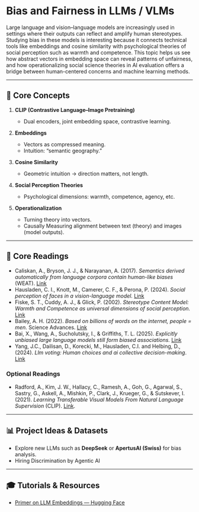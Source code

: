 # Bias and Fairness in LLMs / VLMs

Large language and vision–language models are increasingly used in settings where their outputs can reflect and amplify human stereotypes. Studying bias in these models is interesting because it connects technical tools like embeddings and cosine similarity with psychological theories of social perception such as warmth and competence. This topic helps us see how abstract vectors in embedding space can reveal patterns of unfairness, and how operationalizing social science theories in AI evaluation offers a bridge between human-centered concerns and machine learning methods.


---

## 🔑 Core Concepts

1. **CLIP (Contrastive Language–Image Pretraining)**
   - Dual encoders, joint embedding space, contrastive learning.

2. **Embeddings**
   - Vectors as compressed meaning.
   - Intuition: “semantic geography.”

3. **Cosine Similarity**
   - Geometric intuition → direction matters, not length.

4. **Social Perception Theories**
   - Psychological dimensions: warmth, competence, agency, etc.

5. **Operationalization**
   - Turning theory into vectors.
   - Causally Measuring alignment between text (theory) and images (model outputs).

---

## 📖 Core Readings

- Caliskan, A., Bryson, J. J., & Narayanan, A. (2017). *Semantics derived automatically from language corpora contain human-like biases* (WEAT). [Link](https://www.science.org/doi/pdf/10.1126/science.aal4230)
- Hausladen, C. I., Knott, M., Camerer, C. F., & Perona, P. (2024). *Social perception of faces in a vision-language model.*  [Link](https://dl.acm.org/doi/pdf/10.1145/3715275.3732041)
- Fiske, S. T., Cuddy, A. J., & Glick, P. (2002). *Stereotype Content Model: Warmth and Competence as universal dimensions of social perception.*  [Link](https://d1wqtxts1xzle7.cloudfront.net/49013872/Warmth_and_Competence_as_Universal_Dimen20160921-3310-1lvtfe0-libre.pdf?1474469807=&response-content-disposition=inline%3B+filename%3DWarmth_and_Competence_as_Universal_Dimen.pdf&Expires=1758630848&Signature=J0~E420wGbv20fSrXaTC6wK7YDSj0jAeACA-ORvHlCNLodr98qOxCrXoOZhikOjGduTj-DRhYUVYqVHJ0cGK~3dVIiMEKlcj~f8fcGKx0s0Nt6GH5afywe-eZs8o~zHhwO4XlwO74UC0ckdwP2dGUj75A7DigQLDZm5my-U8YGba~h-k20BkhdVzZa0kKq9UcpkOGCXcqDqNDoLNEDex1soxu-5dcMJPmfTtGsbqrmlgGUMxScFhsbOmzqfa2v9OdxfQIuV5fg9UYXetyaNhcY-Il6VexdXxmXKhXrfSkJYyVxlZ0MeilZtF4Ar66dfeSUvQQuFCGYP5NiNI85Sw-A__&Key-Pair-Id=APKAJLOHF5GGSLRBV4ZA)
- Bailey, A. H. (2022). *Based on billions of words on the internet, people = men.* Science Advances. [Link](https://www.science.org/doi/full/10.1126/sciadv.abm2463)  
- Bai, X., Wang, A., Sucholutsky, I., & Griffiths, T. L. (2025). *Explicitly unbiased large language models still form biased associations.* [Link](https://doi.org/10.1073/pnas.2416228122)
- Yang, J.C., Dailisan, D., Korecki, M., Hausladen, C.I. and Helbing, D., (2024). *Llm voting: Human choices and ai collective decision-making*. [Link](https://ojs.aaai.org/index.php/AIES/article/view/31758)

### Optional Readings
- Radford, A., Kim, J. W., Hallacy, C., Ramesh, A., Goh, G., Agarwal, S., Sastry, G., Askell, A., Mishkin, P., Clark, J., Krueger, G., & Sutskever, I. (2021). *Learning Transferable Visual Models From Natural Language Supervision* (CLIP). [Link](https://arxiv.org/abs/2103.00020). 
---

## 📊 Project Ideas & Datasets

- Explore new LLMs such as **DeepSeek** or **ApertusAI (Swiss)** for bias analysis.
- Hiring Discrimination by Agentic AI  

---

## 🎓 Tutorials & Resources

- [Primer on LLM Embeddings — Hugging Face](https://huggingface.co/spaces/hesamation/primer-llm-embedding?section=what_are_embeddings)  

